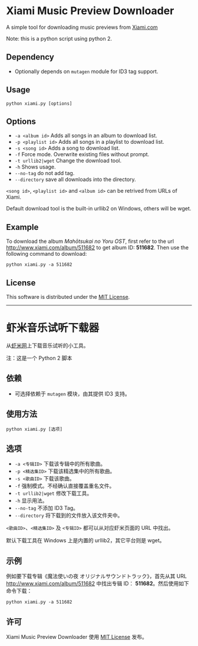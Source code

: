 # Xiami Music Preview Downloader

A simple tool for downloading music previews from [Xiami.com][1]

Note: this is a python script using python 2.

## Dependency

* Optionally depends on `mutagen` module for ID3 tag support.

## Usage

    python xiami.py [options]

## Options

* `-a <album id>` Adds all songs in an album to download list.
* `-p <playlist id>` Adds all songs in a playlist to download list.
* `-s <song id>` Adds a song to download list.
* `-f` Force mode. Overwrite existing files without prompt.
* `-t urllib2|wget` Change the download tool.
* `-h` Shows usage.
* `--no-tag` do not add tag.
* `--directory` save all downloads into the directory.

`<song id>`, `<playlist id>` and `<album id>` can be retrived from URLs of Xiami.

Default download tool is the built-in urllib2 on Windows, others will be wget.

## Example

To download the album _Mahōtsukai no Yoru OST_, first refer to the url <http://www.xiami.com/album/511682> to get album ID: __511682__. Then use the following command to download:

    python xiami.py -a 511682

## License

This software is distributed under the [MIT License][2].


---

# 虾米音乐试听下载器

从[虾米网][1]上下载音乐试听的小工具。

注：这是一个 Python 2 脚本

## 依赖

* 可选择依赖于 `mutagen` 模块，由其提供 ID3 支持。

## 使用方法

    python xiami.py [选项]

## 选项

* `-a <专辑ID>` 下载该专辑中的所有歌曲。
* `-p <精选集ID>` 下载该精选集中的所有歌曲。
* `-s <歌曲ID>` 下载该歌曲。
* `-f` 强制模式。不经确认直接覆盖重名文件。
* `-t urllib2|wget` 修改下载工具。
* `-h` 显示用法。
* `--no-tag` 不添加 ID3 Tag。
* `--directory` 将下载到的文件放入该文件夹中。

`<歌曲ID>`、`<精选集ID>` 及 `<专辑ID>` 都可以从对应虾米页面的 URL 中找出。

默认下载工具在 Windows 上是内置的 urllib2，其它平台则是 wget。

## 示例

例如要下载专辑《魔法使いの夜 オリジナルサウンドトラック》，首先从其 URL <http://www.xiami.com/album/511682> 中找出专辑 ID： __511682__。然后使用如下命令下载：

    python xiami.py -a 511682

## 许可

Xiami Music Preview Downloader 使用 [MIT License][2] 发布。

[1]: http://www.xiami.com "虾米"
[2]: http://opensource.org/licenses/MIT "The MIT License"
